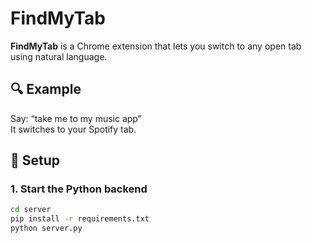 # FindMyTab

**FindMyTab** is a Chrome extension that lets you switch to any open tab using natural language.

## 🔍 Example

Say: “take me to my music app”  
It switches to your Spotify tab.

## 🚀 Setup

### 1. Start the Python backend

```bash
cd server
pip install -r requirements.txt
python server.py
